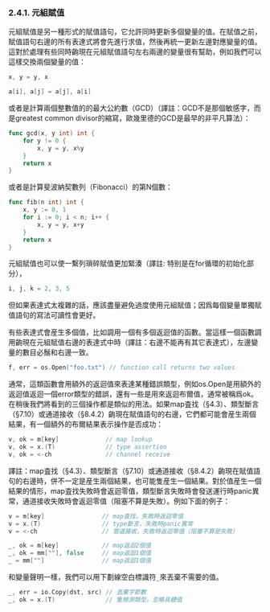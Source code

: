 ### 2.4.1. 元組賦值

元組賦值是另一種形式的賦值語句，它允許同時更新多個變量的值。在賦值之前，賦值語句右邊的所有表達式將會先進行求值，然後再統一更新左邊對應變量的值。這對於處理有些同時齣現在元組賦值語句左右兩邊的變量很有幫助，例如我們可以這樣交換兩個變量的值：

```Go
x, y = y, x

a[i], a[j] = a[j], a[i]
```

或者是計算兩個整數值的的最大公約數（GCD）（譯註：GCD不是那個敏感字，而是greatest common divisor的縮寫，歐幾里德的GCD是最早的非平凡算法）：

```Go
func gcd(x, y int) int {
	for y != 0 {
		x, y = y, x%y
	}
	return x
}
```

或者是計算斐波納契數列（Fibonacci）的第N個數：

```Go
func fib(n int) int {
	x, y := 0, 1
	for i := 0; i < n; i++ {
		x, y = y, x+y
	}
	return x
}
```

元組賦值也可以使一繫列瑣碎賦值更加緊湊（譯註: 特别是在for循環的初始化部分），

```Go
i, j, k = 2, 3, 5
```

但如果表達式太複雜的話，應該盡量避免過度使用元組賦值；因爲每個變量單獨賦值語句的寫法可讀性會更好。

有些表達式會産生多個值，比如調用一個有多個返迴值的函數。當這樣一個函數調用齣現在元組賦值右邊的表達式中時（譯註：右邊不能再有其它表達式），左邊變量的數目必鬚和右邊一致。

```Go
f, err = os.Open("foo.txt") // function call returns two values
```

通常，這類函數會用額外的返迴值來表達某種錯誤類型，例如os.Open是用額外的返迴值返迴一個error類型的錯誤，還有一些是用來返迴布爾值，通常被稱爲ok。在稍後我們將看到的三個操作都是類似的用法。如果map査找（§4.3）、類型斷言（§7.10）或通道接收（§8.4.2）齣現在賦值語句的右邊，它們都可能會産生兩個結果，有一個額外的布爾結果表示操作是否成功：

```Go
v, ok = m[key]             // map lookup
v, ok = x.(T)              // type assertion
v, ok = <-ch               // channel receive
```

譯註：map査找（§4.3）、類型斷言（§7.10）或通道接收（§8.4.2）齣現在賦值語句的右邊時，併不一定是産生兩個結果，也可能隻産生一個結果。對於值産生一個結果的情形，map査找失敗時會返迴零值，類型斷言失敗時會發送運行時panic異常，通道接收失敗時會返迴零值（阻塞不算是失敗）。例如下面的例子：

```Go
v = m[key]                // map査找，失敗時返迴零值
v = x.(T)                 // type斷言，失敗時panic異常
v = <-ch                  // 管道接收，失敗時返迴零值（阻塞不算是失敗）

_, ok = m[key]            // map返迴2個值
_, ok = mm[""], false     // map返迴1個值
_ = mm[""]                // map返迴1個值
```

和變量聲明一樣，我們可以用下劃線空白標識符`_`來丟棄不需要的值。

```Go
_, err = io.Copy(dst, src) // 丟棄字節數
_, ok = x.(T)              // 隻檢測類型，忽略具體值
```

